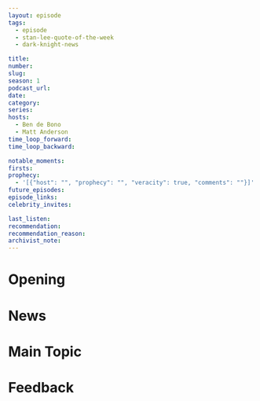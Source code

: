 ```yaml
---
layout: episode
tags:
  - episode
  - stan-lee-quote-of-the-week
  - dark-knight-news 

title: 
number: 
slug: 
season: 1
podcast_url: 
date: 
category: 
series: 
hosts:
  - Ben de Bono
  - Matt Anderson
time_loop_forward: 
time_loop_backward: 

notable_moments:
firsts: 
prophecy: 
  - '[{"host": "", "prophecy": "", "veracity": true, "comments": ""}]'
future_episodes: 
episode_links: 
celebrity_invites: 

last_listen: 
recommendation: 
recommendation_reason: 
archivist_note: 
---
```

# Opening


# News


# Main Topic


# Feedback
